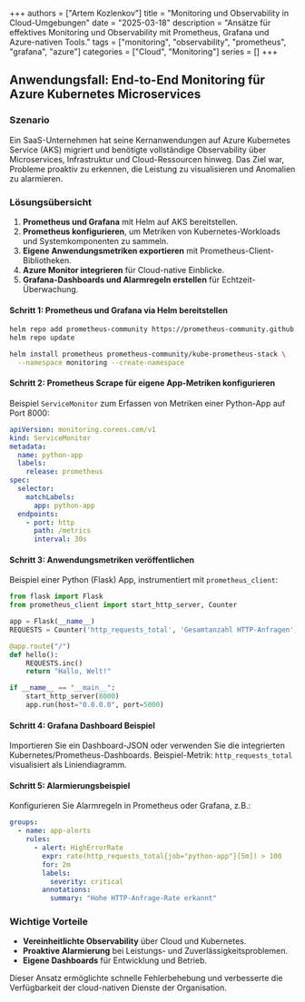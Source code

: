 +++
authors = ["Artem Kozlenkov"]
title = "Monitoring und Observability in Cloud-Umgebungen"
date = "2025-03-18"
description = "Ansätze für effektives Monitoring und Observability mit Prometheus, Grafana und Azure-nativen Tools."
tags = ["monitoring", "observability", "prometheus", "grafana", "azure"]
categories = ["Cloud", "Monitoring"]
series = []
+++

## Anwendungsfall: End-to-End Monitoring für Azure Kubernetes Microservices

### Szenario

Ein SaaS-Unternehmen hat seine Kernanwendungen auf Azure Kubernetes Service (AKS) migriert und benötigte vollständige Observability über Microservices, Infrastruktur und Cloud-Ressourcen hinweg. Das Ziel war, Probleme proaktiv zu erkennen, die Leistung zu visualisieren und Anomalien zu alarmieren.

### Lösungsübersicht

1. **Prometheus und Grafana** mit Helm auf AKS bereitstellen.
2. **Prometheus konfigurieren**, um Metriken von Kubernetes-Workloads und Systemkomponenten zu sammeln.
3. **Eigene Anwendungsmetriken exportieren** mit Prometheus-Client-Bibliotheken.
4. **Azure Monitor integrieren** für Cloud-native Einblicke.
5. **Grafana-Dashboards und Alarmregeln erstellen** für Echtzeit-Überwachung.

#### Schritt 1: Prometheus und Grafana via Helm bereitstellen

```bash
helm repo add prometheus-community https://prometheus-community.github.io/helm-charts
helm repo update

helm install prometheus prometheus-community/kube-prometheus-stack \
  --namespace monitoring --create-namespace
```

#### Schritt 2: Prometheus Scrape für eigene App-Metriken konfigurieren

Beispiel `ServiceMonitor` zum Erfassen von Metriken einer Python-App auf Port 8000:

```yaml
apiVersion: monitoring.coreos.com/v1
kind: ServiceMonitor
metadata:
  name: python-app
  labels:
    release: prometheus
spec:
  selector:
    matchLabels:
      app: python-app
  endpoints:
    - port: http
      path: /metrics
      interval: 30s
```

#### Schritt 3: Anwendungsmetriken veröffentlichen

Beispiel einer Python (Flask) App, instrumentiert mit `prometheus_client`:

```python
from flask import Flask
from prometheus_client import start_http_server, Counter

app = Flask(__name__)
REQUESTS = Counter('http_requests_total', 'Gesamtanzahl HTTP-Anfragen')

@app.route("/")
def hello():
    REQUESTS.inc()
    return "Hallo, Welt!"

if __name__ == "__main__":
    start_http_server(8000)
    app.run(host="0.0.0.0", port=5000)
```

#### Schritt 4: Grafana Dashboard Beispiel

Importieren Sie ein Dashboard-JSON oder verwenden Sie die integrierten Kubernetes/Prometheus-Dashboards. Beispiel-Metrik: `http_requests_total` visualisiert als Liniendiagramm.

#### Schritt 5: Alarmierungsbeispiel

Konfigurieren Sie Alarmregeln in Prometheus oder Grafana, z.B.:

```yaml
groups:
  - name: app-alerts
    rules:
      - alert: HighErrorRate
        expr: rate(http_requests_total{job="python-app"}[5m]) > 100
        for: 2m
        labels:
          severity: critical
        annotations:
          summary: "Hohe HTTP-Anfrage-Rate erkannt"
```

### Wichtige Vorteile

- **Vereinheitlichte Observability** über Cloud und Kubernetes.
- **Proaktive Alarmierung** bei Leistungs- und Zuverlässigkeitsproblemen.
- **Eigene Dashboards** für Entwicklung und Betrieb.

Dieser Ansatz ermöglichte schnelle Fehlerbehebung und verbesserte die Verfügbarkeit der cloud-nativen Dienste der Organisation.